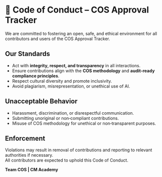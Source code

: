 # 📜 Code of Conduct – COS Approval Tracker

We are committed to fostering an open, safe, and ethical environment for all contributors and users of the COS Approval Tracker.

## Our Standards
- Act with **integrity, respect, and transparency** in all interactions.
- Ensure contributions align with the **COS methodology** and **audit‑ready compliance principles**.
- Respect cultural diversity and promote inclusivity.
- Avoid plagiarism, misrepresentation, or unethical use of AI.

## Unacceptable Behavior
- Harassment, discrimination, or disrespectful communication.
- Submitting unoriginal or non‑compliant contributions.
- Misuse of COS methodology for unethical or non‑transparent purposes.

## Enforcement
Violations may result in removal of contributions and reporting to relevant authorities if necessary.  
All contributors are expected to uphold this Code of Conduct.

**Team COS | CM Academy**
